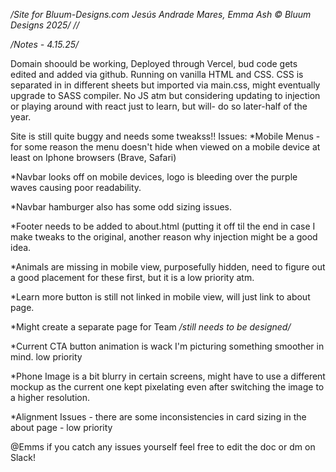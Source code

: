 */Site for Bluum-Designs.com
Jesús Andrade Mares, Emma Ash
© Bluum Designs 2025/*
*//*

*/Notes - 4.15.25/*

Domain shoould be working, Deployed through Vercel, bud code gets edited and added via github.
Running on vanilla HTML and CSS. CSS is separated in in different sheets but imported via main.css,
might eventually upgrade to SASS compiler. 
No JS atm but considering updating to injection or playing around with react just to learn, but will-
do so later-half of the year.

Site is still quite buggy and needs some tweakss!!
Issues:
*Mobile Menus - for some reason the menu doesn't hide when viewed on a mobile device at least on Iphone browsers (Brave, Safari)

*Navbar looks off on mobile devices, logo is bleeding over the purple waves causing poor readability.

*Navbar hamburger also has some odd sizing issues.

*Footer needs to be added to about.html (putting it off til the end in case I make tweaks to the original, another reason why
injection might be a good idea.

*Animals are missing in mobile view, purposefully hidden, need to figure out a good placement for these first, but it is a low priority atm.

*Learn more button is still not linked in mobile view, will just link to about page.

*Might create a separate page for Team */still needs to be designed/*

*Current CTA button animation is wack I'm picturing something smoother in mind. low priority 

*Phone Image is a bit blurry in certain screens, might have to use a different mockup as the current one kept pixelating even after switching the image to a higher resolution.

*Alignment Issues - there are some inconsistencies in card sizing in the about page - low priority  

@Emms if you catch any issues yourself feel free to edit the doc or dm on Slack!
